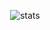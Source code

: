 <p align="center">
  <img src="https://github-readme-stats-git-masterrstaa-rickstaa.vercel.app/api?username=SsetGlow&show_icons=true" alt="stats" />
</p>
<!--
**SsetGlow/SsetGlow** is a ✨ _special_ ✨ repository because its `README.md` (this file) appears on your GitHub profile.

Here are some ideas to get you started:

- 🔭 I’m currently working on ...
- 🌱 I’m currently learning ...
- 👯 I’m looking to collaborate on ...
- 🤔 I’m looking for help with ...
- 💬 Ask me about ...
- 📫 How to reach me: ...
- 😄 Pronouns: ...
- ⚡ Fun fact: ...
-->
